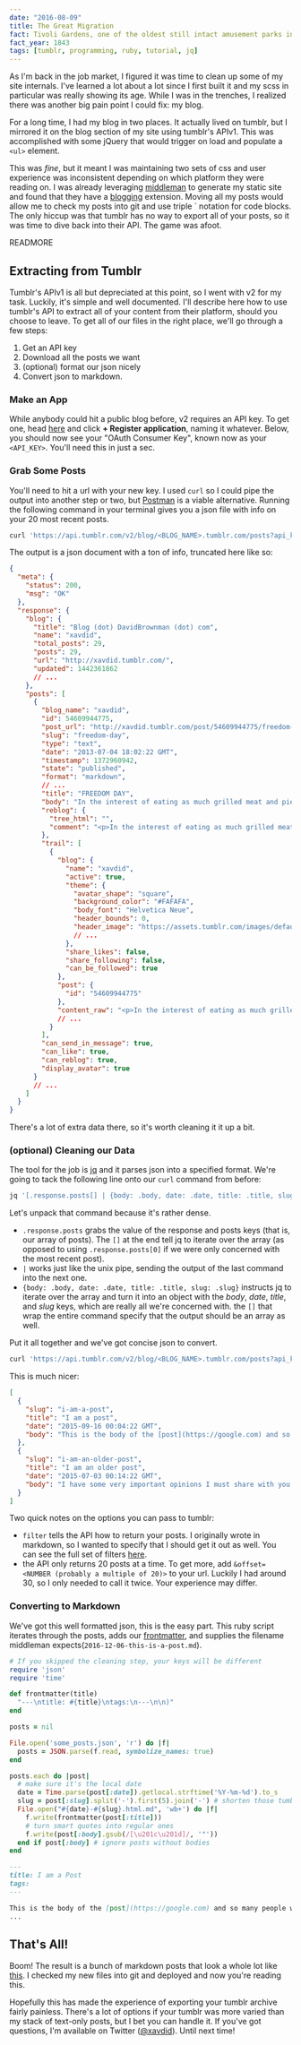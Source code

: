 ```yaml
---
date: "2016-08-09"
title: The Great Migration
fact: Tivoli Gardens, one of the oldest still intact amusement parks in the world, opens in Copenhagen, Denmark.
fact_year: 1843
tags: [tumblr, programming, ruby, tutorial, jq]
---
```


As I'm back in the job market, I figured it was time to clean up some of my site internals. I've learned a lot about a lot since I first built it and my scss in particular was really showing its age. While I was in the trenches, I realized there was another big pain point I could fix: my blog.

For a long time, I had my blog in two places. It actually lived on tumblr, but I mirrored it on the blog section of my site using tumblr's APIv1. This was accomplished with some jQuery that would trigger on load and populate a `<ul>` element.

This was _fine_, but it meant I was maintaining two sets of css and user experience was inconsistent depending on which platform they were reading on. I was already leveraging [middleman](https://middlemanapp.com) to generate my static site and found that they have a [blogging](https://middlemanapp.com/basics/blogging) extension. Moving all my posts would allow me to check my posts into git and use triple ` notation for code blocks. The only hiccup was that tumblr has no way to export all of your posts, so it was time to dive back into their API. The game was afoot.

READMORE

## Extracting from Tumblr

Tumblr's APIv1 is all but depreciated at this point, so I went with v2 for my task. Luckily, it's simple and well documented. I'll describe here how to use tumblr's API to extract all of your content from their platform, should you choose to leave. To get all of our files in the right place, we'll go through a few steps:

1. Get an API key
2. Download all the posts we want
3. (optional) format our json nicely
4. Convert json to markdown.

### Make an App

While anybody could hit a public blog before, v2 requires an API key. To get one, head [here](https://www.tumblr.com/oauth/apps) and click **+ Register application**, naming it whatever. Below, you should now see your "OAuth Consumer Key", known now as your `<API_KEY>`. You'll need this in just a sec.

### Grab Some Posts

You'll need to hit a url with your new key. I used `curl` so I could pipe the output into another step or two, but [Postman](https://www.getpostman.com/) is a viable alternative. Running the following command in your terminal gives you a json file with info on your 20 most recent posts.

```bash
curl 'https://api.tumblr.com/v2/blog/<BLOG_NAME>.tumblr.com/posts?api_key=<API_KEY>&filter=raw' > some_posts.json
```

The output is a json document with a ton of info, truncated here like so:

```json
{
  "meta": {
    "status": 200,
    "msg": "OK"
  },
  "response": {
    "blog": {
      "title": "Blog (dot) DavidBrownman (dot) com",
      "name": "xavdid",
      "total_posts": 29,
      "posts": 29,
      "url": "http://xavdid.tumblr.com/",
      "updated": 1442361862
      // ...
    },
    "posts": [
      {
        "blog_name": "xavdid",
        "id": 54609944775,
        "post_url": "http://xavdid.tumblr.com/post/54609944775/freedom-day",
        "slug": "freedom-day",
        "type": "text",
        "date": "2013-07-04 18:02:22 GMT",
        "timestamp": 1372960942,
        "state": "published",
        "format": "markdown",
        // ...
        "title": "FREEDOM DAY",
        "body": "In the interest of eating as much grilled meat and pie as possible today, there's no new post. \n\nBut, get excited for the next couple of weeks, I have some great stuff written!",
        "reblog": {
          "tree_html": "",
          "comment": "<p>In the interest of eating as much grilled meat and pie as possible today, there's no new post. \n\nBut, get excited for the next couple of weeks, I have some great stuff written!</p>"
        },
        "trail": [
          {
            "blog": {
              "name": "xavdid",
              "active": true,
              "theme": {
                "avatar_shape": "square",
                "background_color": "#FAFAFA",
                "body_font": "Helvetica Neue",
                "header_bounds": 0,
                "header_image": "https://assets.tumblr.com/images/default_header/optica_pattern_06.png?_v=c5e9c9bdca5f67be80d91514a36509cc"
                // ...
              },
              "share_likes": false,
              "share_following": false,
              "can_be_followed": true
            },
            "post": {
              "id": "54609944775"
            },
            "content_raw": "<p>In the interest of eating as much grilled meat and pie as possible today, there's no new post. \n\nBut, get excited for the next couple of weeks, I have some great stuff written!</p>"
            // ...
          }
        ],
        "can_send_in_message": true,
        "can_like": true,
        "can_reblog": true,
        "display_avatar": true
      }
      // ...
    ]
  }
}
```

There's a lot of extra data there, so it's worth cleaning it it up a bit.

### (optional) Cleaning our Data

The tool for the job is [jq](https://stedolan.github.io/jq/) and it parses json into a specified format. We're going to tack the following line onto our `curl` command from before:

```bash
jq '[.response.posts[] | {body: .body, date: .date, title: .title, slug: .slug}]'
```

Let's unpack that command because it's rather dense.

- `.response.posts` grabs the value of the response and posts keys (that is, our array of posts). The `[]` at the end tell jq to iterate over the array (as opposed to using `.response.posts[0]` if we were only concerned with the most recent post).
- `|` works just like the unix pipe, sending the output of the last command into the next one.
- `{body: .body, date: .date, title: .title, slug: .slug}` instructs jq to iterate over the array and turn it into an object with the _body_, _date_, _title_, and _slug_ keys, which are really all we're concerned with. the `[]` that wrap the entire command specify that the output should be an array as well.

Put it all together and we've got concise json to convert.

```bash
curl 'https://api.tumblr.com/v2/blog/<BLOG_NAME>.tumblr.com/posts?api_key=<API_KEY>&filter=raw' | jq '[.response.posts[] | {body: .body, date: .date, title: .title, slug: .slug}]' > some_posts.json
```

This is much nicer:

```json
[
  {
    "slug": "i-am-a-post",
    "title": "I am a post",
    "date": "2015-09-16 00:04:22 GMT",
    "body": "This is the body of the [post](https://google.com) and so many people will eventually read it"
  },
  {
    "slug": "i-am-an-older-post",
    "title": "I am an older post",
    "date": "2015-07-03 00:14:22 GMT",
    "body": "I have some very important opinions I must share with you."
  }
]
```

Two quick notes on the options you can pass to tumblr:

- `filter` tells the API how to return your posts. I originally wrote in markdown, so I wanted to specify that I should get it out as well. You can see the full set of filters [here](https://www.tumblr.com/docs/en/api/v2#posts).
- the API only returns 20 posts at a time. To get more, add `&offset=<NUMBER (probably a multiple of 20)>` to your url. Luckily I had around 30, so I only needed to call it twice. Your experience may differ.

### Converting to Markdown

We've got this well formatted json, this is the easy part. This ruby script iterates through the posts, adds our [frontmatter](https://middlemanapp.com/basics/frontmatter/), and supplies the filename middleman expects(`2016-12-06-this-is-a-post.md`).

```ruby
# If you skipped the cleaning step, your keys will be different
require 'json'
require 'time'

def frontmatter(title)
  "---\ntitle: #{title}\ntags:\n---\n\n)"
end

posts = nil

File.open('some_posts.json', 'r') do |f|
  posts = JSON.parse(f.read, symbolize_names: true)
end

posts.each do |post|
  # make sure it's the local date
  date = Time.parse(post[:date]).getlocal.strftime('%Y-%m-%d').to_s
  slug = post[:slug].split('-').first(5).join('-') # shorten those tumblr slugs
  File.open("#{date}-#{slug}.html.md", 'wb+') do |f|
    f.write(frontmatter(post[:title]))
    # turn smart quotes into regular ones
    f.write(post[:body].gsub(/[\u201c\u201d]/, '"'))
  end if post[:body] # ignore posts without bodies
end
```

```markdown
---
title: I am a Post
tags:
---

This is the body of the [post](https://google.com) and so many people will eventually read it
...
```

## That's All!

Boom! The result is a bunch of markdown posts that look a whole lot like [this](https://github.com/xavdid/xavdid.github.io). I checked my new files into git and deployed and now you're reading this.

Hopefully this has made the experience of exporting your tumblr archive fairly painless. There's a lot of options if your tumblr was more varied than my stack of text-only posts, but I bet you can handle it. If you've got questions, I'm available on Twitter ([@xavdid](https://www.twitter.com/xavdid)). Until next time!
